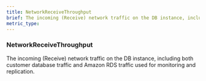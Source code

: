 ```yaml
---
title: NetworkReceiveThroughput
brief: The incoming (Receive) network traffic on the DB instance, including both customer database traffic and Amazon RDS traffic used for monitoring and replication.
metric_type:
---
```

### NetworkReceiveThroughput

The incoming (Receive) network traffic on the DB instance, including both customer database traffic and Amazon RDS traffic used for monitoring and replication.
